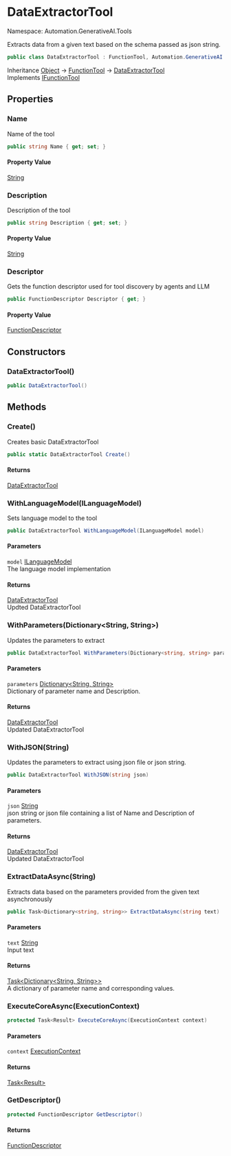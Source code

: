 # DataExtractorTool

Namespace: Automation.GenerativeAI.Tools

Extracts data from a given text based on the schema passed as json string.

```csharp
public class DataExtractorTool : FunctionTool, Automation.GenerativeAI.Interfaces.IFunctionTool
```

Inheritance [Object](https://docs.microsoft.com/en-us/dotnet/api/system.object) → [FunctionTool](./automation.generativeai.tools.functiontool.md) → [DataExtractorTool](./automation.generativeai.tools.dataextractortool.md)<br>
Implements [IFunctionTool](./automation.generativeai.interfaces.ifunctiontool.md)

## Properties

### **Name**

Name of the tool

```csharp
public string Name { get; set; }
```

#### Property Value

[String](https://docs.microsoft.com/en-us/dotnet/api/system.string)<br>

### **Description**

Description of the tool

```csharp
public string Description { get; set; }
```

#### Property Value

[String](https://docs.microsoft.com/en-us/dotnet/api/system.string)<br>

### **Descriptor**

Gets the function descriptor used for tool discovery by agents and LLM

```csharp
public FunctionDescriptor Descriptor { get; }
```

#### Property Value

[FunctionDescriptor](./automation.generativeai.functiondescriptor.md)<br>

## Constructors

### **DataExtractorTool()**

```csharp
public DataExtractorTool()
```

## Methods

### **Create()**

Creates basic DataExtractorTool

```csharp
public static DataExtractorTool Create()
```

#### Returns

[DataExtractorTool](./automation.generativeai.tools.dataextractortool.md)<br>

### **WithLanguageModel(ILanguageModel)**

Sets language model to the tool

```csharp
public DataExtractorTool WithLanguageModel(ILanguageModel model)
```

#### Parameters

`model` [ILanguageModel](./automation.generativeai.interfaces.ilanguagemodel.md)<br>
The language model implementation

#### Returns

[DataExtractorTool](./automation.generativeai.tools.dataextractortool.md)<br>
Updted DataExtractorTool

### **WithParameters(Dictionary&lt;String, String&gt;)**

Updates the parameters to extract

```csharp
public DataExtractorTool WithParameters(Dictionary<string, string> parameters)
```

#### Parameters

`parameters` [Dictionary&lt;String, String&gt;](https://docs.microsoft.com/en-us/dotnet/api/system.collections.generic.dictionary-2)<br>
Dictionary of parameter name and Description.

#### Returns

[DataExtractorTool](./automation.generativeai.tools.dataextractortool.md)<br>
Updated DataExtractorTool

### **WithJSON(String)**

Updates the parameters to extract using json file or json string.

```csharp
public DataExtractorTool WithJSON(string json)
```

#### Parameters

`json` [String](https://docs.microsoft.com/en-us/dotnet/api/system.string)<br>
json string or json file containing a list of Name and Description of parameters.

#### Returns

[DataExtractorTool](./automation.generativeai.tools.dataextractortool.md)<br>
Updated DataExtractorTool

### **ExtractDataAsync(String)**

Extracts data based on the parameters provided from the given text asynchronously

```csharp
public Task<Dictionary<string, string>> ExtractDataAsync(string text)
```

#### Parameters

`text` [String](https://docs.microsoft.com/en-us/dotnet/api/system.string)<br>
Input text

#### Returns

[Task&lt;Dictionary&lt;String, String&gt;&gt;](https://docs.microsoft.com/en-us/dotnet/api/system.threading.tasks.task-1)<br>
A dictionary of parameter name and corresponding values.

### **ExecuteCoreAsync(ExecutionContext)**

```csharp
protected Task<Result> ExecuteCoreAsync(ExecutionContext context)
```

#### Parameters

`context` [ExecutionContext](./automation.generativeai.interfaces.executioncontext.md)<br>

#### Returns

[Task&lt;Result&gt;](https://docs.microsoft.com/en-us/dotnet/api/system.threading.tasks.task-1)<br>

### **GetDescriptor()**

```csharp
protected FunctionDescriptor GetDescriptor()
```

#### Returns

[FunctionDescriptor](./automation.generativeai.functiondescriptor.md)<br>

